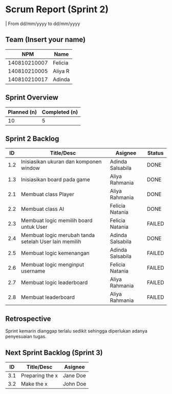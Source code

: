 # Scrum Report (Sprint 2)
| From dd/mm/yyyy to dd/mm/yyyy

## Team (Insert your name)
| NPM           | Name        |
| ------------- |-------------|
| 140810210007  | Felicia     |
| 140810210005  | Aliya R     |
| 140810210017  | Adinda      |

## Sprint Overview
| Planned (n)   | Completed (n) |
| ------------- |-------------- |
| 10            | 5             |

## Sprint 2 Backlog

| ID  | Title/Desc | Asignee | Status |
| --- | ---------- | ------- | -------|
| 1.2 | Inisiasikan ukuran dan komponen window | Adinda Salsabila | DONE |
| 1.3 | Inisiasikan board pada game | Aliya Rahmania | DONE |
| 2.1 | Membuat class Player | Aliya Rahmania | DONE |
| 2.2 | Membuat class AI | Felicia Natania | DONE |
| 2.3 | Membuat logic memilih board untuk User | Felicia Natania | FAILED |
| 2.4 | Membuat logic merubah tanda setelah User lain memilih | Adinda Salsabila | DONE |
| 2.5 | Membuat logic kemenangan | Adinda Salsabila | FAILED |
| 2.6 | Membuat logic menginput username | Felicia Natania | FAILED |
| 2.7 | Membuat logic leaderboard | Aliya Rahmania | FAILED |
| 2.8 | Membuat leaderboard | Aliya Rahmania | FAILED |

## Retrospective 

Sprint kemarin dianggap terlalu sedikit sehingga diperlukan adanya penyesuaian tugas.

## Next Sprint Backlog (Sprint 3)
| ID  | Title/Desc | Asignee | 
| --- | ---------- | ------- | 
| 3.1 | Preparing the x | Jane Doe | 
| 3.2 | Make the x | John Doe | 

